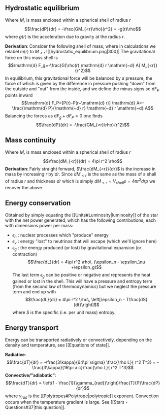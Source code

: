 ## Hydrostatic equilibrium
Where $M_r$ is mass enclosed within a spherical shell of radius $r$ $$\frac{dP}{dr} = -\frac{GM_{<r}\rho}{r^2} = -g(r)\rho$$ where $g(r)$ is the acceleration due to gravity at the radius $r$.

**Derivation**:
Consider the following shell of mass, where in calculations we relabel $m(r)$ to $M_{<r}$
![[hydrostatic_equilibrium.png|300]]
The gravitational force on this mass shell is $$\mathrm{d} F_g=-\frac{G[\rho(r) \mathrm{d} r \mathrm{~d} A] M_{<r}}{r^2}$$In equilibrium, this gravitational force will be balanced by a pressure, the force of which is given by the difference in pressure pushing "down" from the outside and "out" from the inside, and we define the minus signs so $\mathrm{d} F_P$ points inward  $$\mathrm{d} F_P=[P(r)-P(r+\mathrm{d} r)] \mathrm{d} A=-\frac{\mathrm{d} P}{\mathrm{~d} r} \mathrm{~d} r \mathrm{~d} A$$Balancing the forces as $\mathrm{d} F_g+\mathrm{d} F_P = 0$ one finds $$\frac{dP}{dr} = -\frac{GM_{<r}\rho}{r^2}$$

## Mass continuity
Where $M_r$ is mass enclosed within a spherical shell of radius $r$ $$\frac{dM_{<r}}{dr} = 4\pi r^2 \rho$$**Derivation**:
Fairly straight forward, $\frac{dM_{<r}}{dr}$ is the increase in mass by increasing $r$ by $dr$. Since $dM_{<r}$ is the same as the mass of a shall of radius $r$ and thickness $dr$ which is simply $dM_{<r} = V_{shell}\rho = 4\pi r^2 dr \rho$ we recover the above. 


## Energy conservation
Obtained by simply equating the [[Units#Luminosity|luminosity]] of the star with the net power generated, which has the following contributions, each with dimensions power per mass:
- $\epsilon_n$ : nuclear processes which "produce" energy
- $\epsilon_\nu$ : energy "lost" to neutrinos that will escape (which we'll ignore here) 
- $\epsilon_g$ : the energy produced (or lost) by gravitational expansion (or contraction)
$$\frac{dL}{dr} = 4\pi r^2 \rho\, (\epsilon_n - \epsilon_\nu +\epsilon_g)$$
The last term $\epsilon_g$ can be positive or negative and represents the heat gained or lost in the shell. This will have a pressure and entropy term (from the second law of thermodynamics) but we neglect the pressure term and end up with $$\frac{dL}{dr} = 4\pi r^2 \rho\, \left[\epsilon_n - T\frac{dS}{dt}\right]$$where $S$ is the specific (i.e. per unit mass) entropy. 


## Energy transport
Energy can be transported radiatively or convectively, depending on the density and temperature, see [[Equations of state]]. 

**Radiative**:$$\frac{dT}{dr} = -\frac{3\kappa}{64\pi \sigma} \frac{\rho L}{ r^2 T^3} = -\frac{3\kappa}{16\pi a c}\frac{\rho L}{ r^2 T^3}$$
**Convective/"adiabatic"**:$$\frac{dT}{dr} = \left(1 - \frac{1}{\gamma_{rad}}\right)\frac{T}{P}\frac{dP}{dr}$$where $\gamma_{rad}$ is the [[Polytropes#Polytrope|polytropic]] exponent. Convection occurs when the temperature gradient is large. See [[Stars - Questions#37|this question]]. 